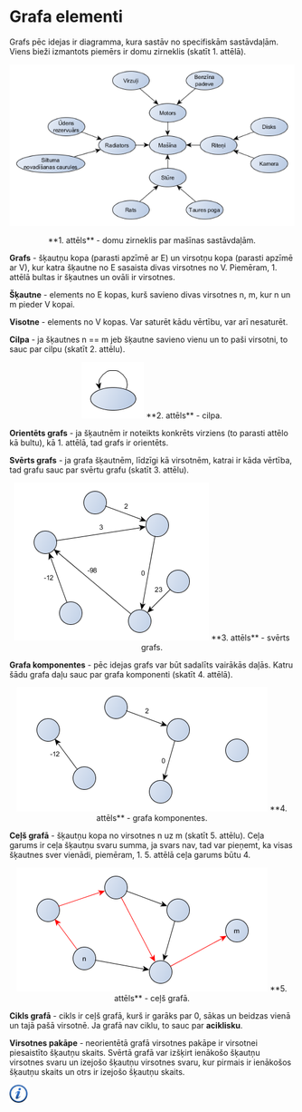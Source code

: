 # Grafa elementi

Grafs pēc idejas ir diagramma, kura sastāv no specifiskām sastāvdaļām. Viens bieži izmantots piemērs ir domu zirneklis (skatīt 1. attēlā).

![Domu zirneklis](/media/theory/zirneklis.png)

<center>
**1. attēls** - domu zirneklis par mašīnas sastāvdaļām.
</center>

**Grafs** - šķautņu kopa (parasti apzīmē ar E) un virsotņu kopa (parasti apzīmē ar V), kur katra šķautne no E sasaista divas virsotnes no V. Piemēram, 1. attēlā bultas ir šķautnes un ovāli ir virsotnes.

**Šķautne** - elements no E kopas, kurš savieno divas virsotnes n, m, kur n un m pieder V kopai.

**Visotne** - elements no V kopas. Var saturēt kādu vērtību, var arī nesaturēt.

**Cilpa** - ja šķautnes n == m jeb šķautne savieno vienu un to paši virsotni, to sauc par cilpu (skatīt 2. attēlu).

<center>
<img alt="Domu zirneklis" src="/media/theory/cilpa.png"/>
**2. attēls** - cilpa.
</center>

**Orientēts grafs** - ja šķautnēm ir noteikts konkrēts virziens (to parasti attēlo kā bultu), kā 1. attēlā, tad grafs ir orientēts.

**Svērts grafs** - ja grafa šķautnēm, līdzīgi kā virsotnēm, katrai ir kāda vērtība, tad grafu sauc par svērtu grafu (skatīt 3. attēlu).

<center>
<img alt="Svērts grafs" src="/media/theory/grafs_sverts.png"/>
**3. attēls** - svērts grafs.
</center>

**Grafa komponentes** - pēc idejas grafs var būt sadalīts vairākās daļās. Katru šādu grafa daļu sauc par grafa komponenti (skatīt 4. attēlā).

<center>
<img alt="Grafa komponentes" src="/media/theory/grafs_komponentes.png"/>
**4. attēls** - grafa komponentes.
</center>

**Ceļš grafā** - šķautņu kopa no virsotnes n uz m (skatīt 5. attēlu). Ceļa garums ir ceļa šķautņu svaru summa, ja svars nav, tad var pieņemt, ka visas šķautnes sver vienādi, piemēram, 1. 5. attēlā ceļa garums būtu 4.

<center>
<img alt="Ceļš grafā" src="/media/theory/grafs_cels.png"/>
**5. attēls** - ceļš grafā.
</center>

**Cikls grafā** - cikls ir ceļš grafā, kurš ir garāks par 0, sākas un beidzas vienā un tajā pašā virsotnē. Ja grafā nav ciklu, to sauc par **aciklisku**.

**Virsotnes pakāpe** - neorientētā grafā virsotnes pakāpe ir virsotnei piesaistīto šķautņu skaits. Svērtā grafā var izšķirt ienākošo šķautņu virsotnes svaru un izejošo šķautņu virsotnes svaru, kur pirmais ir ienākošos šķautņu skaits un otrs ir izejošo šķautņu skaits.

<a href="http://en.wikipedia.org/wiki/Graph_theory" target="_blank">![Vairāk informācija](/media/theory/information.png)</a>